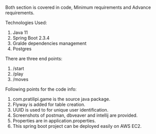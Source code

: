 Both section is covered in code, Minimum requirements and Advance requirements.

Technologies Used:
1. Java 11
2. Spring Boot 2.3.4
3. Gralde dependencies management
4. Postgres

There are three end points:
1. /start
2. /play
3. /moves

Following points for the code info:
1. com.pratilipi.game is the source java package.
2. Flyway is added for table creation.
3. UUID is used to for unique user identification. 
4. Screenshots of postman, dbveaver and intellij are provided.
5. Properties are in application.properties.
6. This spring boot project can be deployed easily on AWS EC2.
